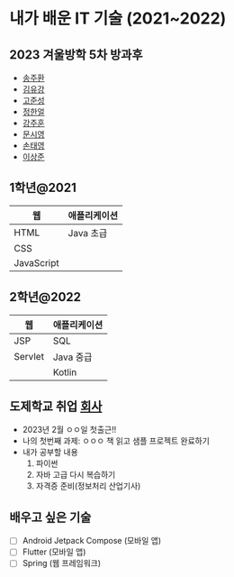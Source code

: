 # 내가 배운 IT 기술 (2021~2022)

## 2023 겨울방학 5차 방과후
- [송주환](./%EC%86%A1%EC%A3%BC%ED%99%98/index.md)
- [김유강](./%EA%B9%80%EC%9C%A0%EA%B0%95/index.md)
- [고준성](./%EA%B3%A0%EC%A4%80%EC%84%B1/index.md)
- [정한얼](./%EC%A0%95%ED%95%9C%EC%96%BC/index.md)
- [강주훈](./%EA%B0%95%EC%A3%BC%ED%9B%88/index.md)
- [문시영](./%EB%AC%B8%EC%8B%9C%EC%98%81/index.md)
- [손태영](./%EC%86%90%ED%83%9C%EC%98%81/index.md)
- [이상준](./%EC%9D%B4%EC%83%81%EC%A4%80/index.md)

## 1학년@2021
| 웹 | 애플리케이션 |
| - | - |
|HTML | Java 초급 |
|CSS||
|JavaScript||

## 2학년@2022
| 웹 | 애플리케이션 |
| - | - |
|JSP|SQL|
|Servlet|Java 중급|
||Kotlin|

## 도제학교 취업 [회사](./Job.md)
- 2023년 2월 ㅇㅇ일 첫출근!!
- 나의 첫번째 과제: ㅇㅇㅇ 책 읽고 샘플 프로젝트 완료하기
- 내가 공부할 내용
    1. 파이썬
    2. 자바 고급 다시 복습하기
    3. 자격증 준비(정보처리 산업기사)

## 배우고 싶은 기술
- [ ] Android Jetpack Compose (모바일 앱)
- [ ] Flutter (모바일 앱)
- [ ] Spring (웹 프레임워크)    
